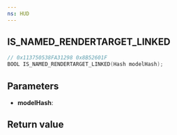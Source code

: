 ```yaml
---
ns: HUD
---
```

## IS_NAMED_RENDERTARGET_LINKED

```c
// 0x113750538FA31298 0x8B52601F
BOOL IS_NAMED_RENDERTARGET_LINKED(Hash modelHash);
```


## Parameters
* **modelHash**:

## Return value
